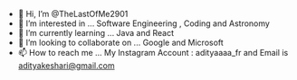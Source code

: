 - 👋 Hi, I’m @TheLastOfMe2901
- 👀 I’m interested in ... Software Engineering , Coding and Astronomy
- 🌱 I’m currently learning ... Java and React
- 💞️ I’m looking to collaborate on ... Google and Microsoft
- 📫 How to reach me ... My Instagram Account : adityaaaa_fr and Email is adityakeshari@gmail.com

<!---
TheLastOfMe2901/TheLastOfMe2901 is a ✨ special ✨ repository because its `README.md` (this file) appears on your GitHub profile.
You can click the Preview link to take a look at your changes.
--->
